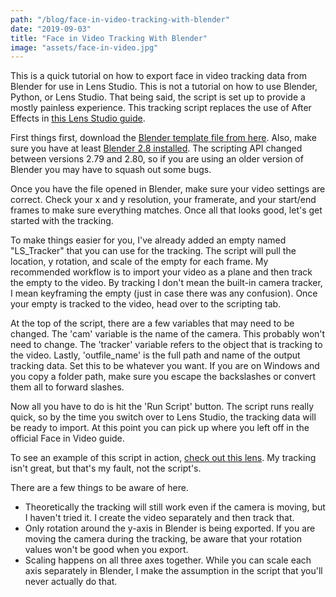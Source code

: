 ```yaml
---
path: "/blog/face-in-video-tracking-with-blender"
date: "2019-09-03"
title: "Face in Video Tracking With Blender"
image: "assets/face-in-video.jpg"
---
```


This is a quick tutorial on how to export face in video tracking data from Blender for use in Lens Studio. This is not a tutorial on how to use Blender, Python, or Lens Studio. That being said, the script is set up to provide a mostly painless experience. This tracking script replaces the use of After Effects in [this Lens Studio guide](https://lensstudio.snapchat.com/templates/face/face-in-video/).

First things first, download the [Blender template file from here](https://drive.google.com/open?id=1iHWmUKXBoQHXCjymChzohAAIkWxZanfd). Also, make sure you have at least [Blender 2.8 installed](https://www.blender.org). The scripting API changed between versions 2.79 and 2.80, so if you are using an older version of Blender you may have to squash out some bugs.

Once you have the file opened in Blender, make sure your video settings are correct. Check your x and y resolution, your framerate, and your start/end frames to make sure everything matches. Once all that looks good, let's get started with the tracking.

To make things easier for you, I've already added an empty named "LS_Tracker" that you can use for the tracking. The script will pull the location, y rotation, and scale of the empty for each frame. My recommended workflow is to import your video as a plane and then track the empty to the video. By tracking I don't mean the built-in camera tracker, I mean keyframing the empty (just in case there was any confusion). Once your empty is tracked to the video, head over to the scripting tab.

At the top of the script, there are a few variables that may need to be changed. The 'cam' variable is the name of the camera. This probably won't need to change. The 'tracker' variable refers to the object that is tracking to the video. Lastly, 'outfile_name' is the full path and name of the output tracking data. Set this to be whatever you want. If you are on Windows and you copy a folder path, make sure you escape the backslashes or convert them all to forward slashes.

Now all you have to do is hit the 'Run Script' button. The script runs really quick, so by the time you switch over to Lens Studio, the tracking data will be ready to import. At this point you can pick up where you left off in the official Face in Video guide.

To see an example of this script in action, [check out this lens](https://www.snapchat.com/unlock/?type=SNAPCODE&uuid=18780ea636234f15b040ec05eae0b39b&metadata=01). My tracking isn't great, but that's my fault, not the script's.

There are a few things to be aware of here.

-   Theoretically the tracking will still work even if the camera is moving, but I haven't tried it. I create the video separately and then track that.
-   Only rotation around the y-axis in Blender is being exported. If you are moving the camera during the tracking, be aware that your rotation values won't be good when you export.
-   Scaling happens on all three axes together. While you can scale each axis separately in Blender, I make the assumption in the script that you'll never actually do that.
